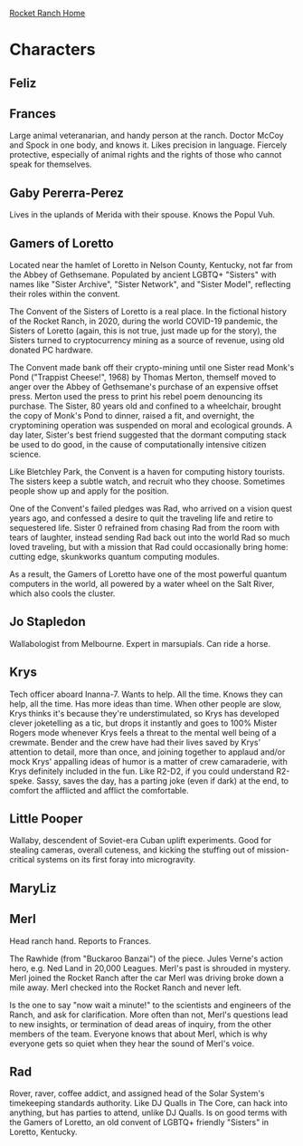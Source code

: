 [Rocket Ranch Home](..)

# Characters

## Feliz

## Frances

Large animal veteranarian, and handy person at the ranch. Doctor McCoy and Spock in one body, and knows it. Likes precision in language. Fiercely protective, especially of animal rights and the rights of those who cannot speak for themselves. 

## Gaby Pererra-Perez

Lives in the uplands of Merida with their spouse. Knows the Popul Vuh.

## Gamers of Loretto

Located near the hamlet of Loretto in Nelson County, Kentucky, not far from the Abbey of Gethsemane. Populated by ancient LGBTQ+ "Sisters" with names like "Sister Archive", "Sister Network", and "Sister Model", reflecting their roles within the convent. 

The Convent of the Sisters of Loretto is a real place. In the fictional history of the Rocket Ranch, in 2020, during the world COVID-19 pandemic, the Sisters of Loretto (again, this is not true, just made up for the story), the Sisters turned to cryptocurrency mining as a source of revenue, using old donated PC hardware. 

The Convent made bank off their crypto-mining until one Sister read Monk's Pond ("Trappist Cheese!", 1968) by Thomas Merton, themself moved to anger over the Abbey of Gethsemane's purchase of an expensive offset press. Merton used the press to print his rebel poem denouncing its purchase. The Sister, 80 years old and confined to a wheelchair, brought the copy of Monk's Pond to dinner, raised a fit, and overnight, the cryptomining operation was suspended on moral and ecological grounds. A day later, Sister's best friend suggested that the dormant computing stack be used to do good, in the cause of computationally intensive citizen science.

Like Bletchley Park, the Convent is a haven for computing history tourists. The sisters keep a subtle watch, and recruit who they choose. Sometimes people show up and apply for the position.

One of the Convent's failed pledges was Rad, who arrived on a vision quest years ago, and confessed a desire to quit the traveling life and retire to sequestered life. Sister 0 refrained from chasing Rad from the room with tears of laughter, instead sending Rad back out into the world Rad so much loved traveling, but with a mission that Rad could occasionally bring home: cutting edge, skunkworks quantum computing modules. 

As a result, the Gamers of Loretto have one of the most powerful quantum computers in the world, all powered by a water wheel on the Salt River, which also cools the cluster.

## Jo Stapledon

Wallabologist from Melbourne. Expert in marsupials. Can ride a horse. 

## Krys

Tech officer aboard Inanna-7. Wants to help. All the time. Knows they can help, all the time. Has more ideas than time. When other people are slow, Krys thinks it's because they're understimulated, so Krys has developed clever joketelling as a tic, but drops it instantly and goes to 100% Mister Rogers mode whenever Krys feels a threat to the mental well being of a crewmate. Bender and the crew have had their lives saved by Krys' attention to detail, more than once, and joining together to applaud and/or mock Krys' appalling ideas of humor is a matter of crew camaraderie, with Krys definitely included in the fun. Like R2-D2, if you could understand R2-speke. Sassy, saves the day, has a parting joke (even if dark) at the end, to comfort the afflicted and afflict the comfortable.

## Little Pooper

Wallaby, descendent of Soviet-era Cuban uplift experiments. Good for stealing cameras, overall cuteness, and kicking the stuffing out of mission-critical systems on its first foray into microgravity.

## MaryLiz

## Merl

Head ranch hand. Reports to Frances.

The Rawhide (from "Buckaroo Banzai") of the piece. Jules Verne's action hero, e.g. Ned Land in 20,000 Leagues. Merl's past is shrouded in mystery. Merl joined the Rocket Ranch after the car Merl was driving broke down a mile away. Merl checked into the Rocket Ranch and never left. 

Is the one to say "now wait a minute!" to the scientists and engineers of the Ranch, and ask for clarification. More often than not, Merl's questions lead to new insights, or termination of dead areas of inquiry, from the other members of the team. Everyone knows that about Merl, which is why everyone gets so quiet when they hear the sound of Merl's voice.

## Rad

Rover, raver, coffee addict, and assigned head of the Solar System's timekeeping standards authority. Like DJ Qualls in The Core, can hack into anything, but has parties to attend, unlike DJ Qualls. Is on good terms with the Gamers of Loretto, an old convent of LGBTQ+ friendly "Sisters" in Loretto, Kentucky.

